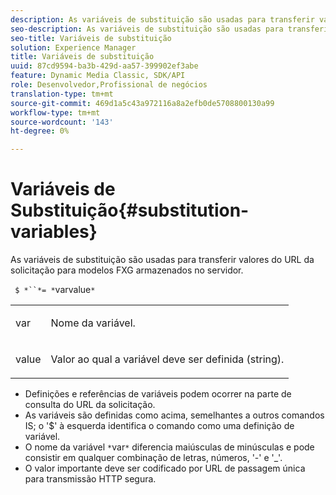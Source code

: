 ```yaml
---
description: As variáveis de substituição são usadas para transferir valores do URL da solicitação para modelos FXG armazenados no servidor.
seo-description: As variáveis de substituição são usadas para transferir valores do URL da solicitação para modelos FXG armazenados no servidor.
seo-title: Variáveis de substituição
solution: Experience Manager
title: Variáveis de substituição
uuid: 87cd9594-ba3b-429d-aa57-399902ef3abe
feature: Dynamic Media Classic, SDK/API
role: Desenvolvedor,Profissional de negócios
translation-type: tm+mt
source-git-commit: 469d1a5c43a972116a8a2efb0de5708800130a99
workflow-type: tm+mt
source-wordcount: '143'
ht-degree: 0%

---
```



# Variáveis de Substituição{#substitution-variables}

As variáveis de substituição são usadas para transferir valores do URL da solicitação para modelos FXG armazenados no servidor.

` $ *``*= *`varvalue`*`

<table id="simpletable_76B381800C0D411F87CD551FC30B0579"> 
 <tr class="strow"> 
  <td class="stentry"> <p> <span class="codeph"> <span class="varname"> var  </span> </span> </p> </td> 
  <td class="stentry"> <p>Nome da variável. </p> </td> 
 </tr> 
 <tr class="strow"> 
  <td class="stentry"> <p> <span class="codeph"> <span class="varname"> value  </span> </span> </p> </td> 
  <td class="stentry"> <p>Valor ao qual a variável deve ser definida (string). </p> </td> 
 </tr> 
</table>

* Definições e referências de variáveis podem ocorrer na parte de consulta do URL da solicitação.
* As variáveis são definidas como acima, semelhantes a outros comandos IS; o &#39;$&#39; à esquerda identifica o comando como uma definição de variável.
* O nome da variável `*`var`*` diferencia maiúsculas de minúsculas e pode consistir em qualquer combinação de letras, números, &#39;-&#39; e &#39;_&#39;.
* O valor importante deve ser codificado por URL de passagem única para transmissão HTTP segura.

